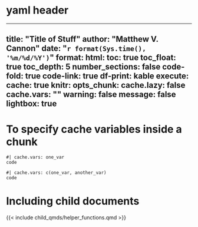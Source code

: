 # yaml header
---
title: "Title of Stuff"
author: "Matthew V. Cannon"
date: "`r format(Sys.time(), '%m/%d/%Y')`"
format:
    html:
        toc: true
        toc_float: true
        toc_depth: 5
        number_sections: false
        code-fold: true
        code-link: true
        df-print: kable
execute:
    cache: true
knitr:
    opts_chunk:
        cache.lazy: false
        cache.vars: ""
        warning: false
        message: false
lightbox: true
---

# To specify cache variables inside a chunk
```{r}
#| cache.vars: one_var
code
```

```{r}
#| cache.vars: c(one_var, another_var)
code
```

# Including child documents
{{< include child_qmds/helper_functions.qmd >}}
